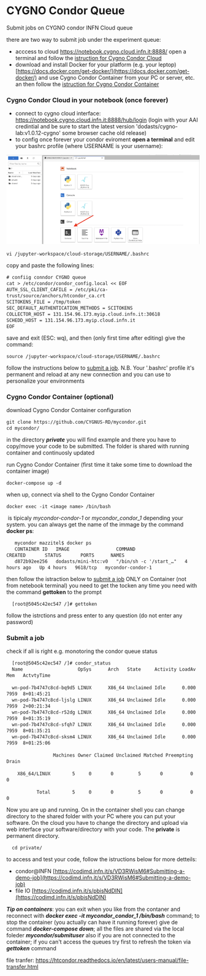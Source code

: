 # CYGNO Condor Queue

Submit jobs on CYGNO condor INFN Cloud queue

there are two way to submit job under the experiment queue:
* acccess to cloud https://notebook.cygno.cloud.infn.it:8888/ open a terminal and follow the [istruction for Cygno Condor Cloud](https://github.com/CYGNUS-RD/mycondor#cygno-condor-cloud)
* download and install Docker for your platform (e.g. your leptop) [https://docs.docker.com/get-docker/](https://docs.docker.com/get-docker/) and use Cygno Condor Container from your PC or server, etc. an then follow the [istruction for Cygno Condor Container](https://github.com/CYGNUS-RD/mycondor#cygno-condor-container)

### Cygno Condor Cloud in your notebook (once forever)
* connect to cygno cloud interface:  https://notebook.cygno.cloud.infn.it:8888/hub/login (login with your AAI credintial and be sure to start the latest version 'dodasts/cygno-lab:v1.0.12-cygno' some browser cache old release)
* to config once forever your condor eviroment **open a terminal** and edit your bashrc profile (where USERNAME is your username):

![Logo](https://github.com/CYGNUS-RD/mycondor/blob/main/interface.png)

    vi /jupyter-workspace/cloud-storage/USERNAME/.bashrc

copy and paste the following lines:

    # confiig conndor CYGNO queue
    cat > /etc/condor/condor_config.local << EOF 
    AUTH_SSL_CLIENT_CAFILE = /etc/pki/ca-trust/source/anchors/htcondor_ca.crt
    SCITOKENS_FILE = /tmp/token
    SEC_DEFAULT_AUTHENTICATION_METHODS = SCITOKENS
    COLLECTOR_HOST = 131.154.96.173.myip.cloud.infn.it:30618
    SCHEDD_HOST = 131.154.96.173.myip.cloud.infn.it
    EOF

save and exit (ESC: wq), and then (only first time after editing) give the command:

    source /jupyter-workspace/cloud-storage/USERNAME/.bashrc
      
follow the instructions below to [submit a job](https://github.com/CYGNUS-RD/mycondor/#submit-a-job). N.B. Your '.bashrc' profile it's permanent and reload at any new connection and you can use to personalize your environments

### Cygno Condor Container (optional)
download Cygno Condor Container configuration 

    git clone https://github.com/CYGNUS-RD/mycondor.git
    cd mycondor/

in the directory ***private*** you will find example and there you have to copy/move your code to be submitted. The folder is shared with running container and continuosly updated

run Cygno Condor Container (first time it take some time to download the container image)

    docker-compose up -d
      
when up, connect via shell to the Cygno Condor Container 

    docker exec -it <image name> /bin/bash
     
<image name>  is tipicaly *mycondor-condor-1* or *mycondor_condor_1* depending your system. you can always get the name of the immage by the command **docker ps**:
                                                                                                   
       mycondor mazzitel$ docker ps
       CONTAINER ID   IMAGE                 COMMAND                  CREATED       STATUS       PORTS      NAMES
       d872b92ee256   dodasts/mini-htc:v0   "/bin/sh -c '/start_…"   4 hours ago   Up 4 hours   9618/tcp   mycondor-condor-1 
      
then follow the istraction below to [submit a job](https://github.com/CYGNUS-RD/mycondor/#submit-a-job) 
ONLY on Container (not from netebook terminal) you need to get the tocken any time you need with the command **gettoken** to the prompt

      [root@5045c42ec547 /]# gettoken
    
follow the istrctions and press enter to any question (do not enter any password) 
      
### Submit a job 
    
check if all is right e.g. monotoring the condor queue status

      [root@5045c42ec547 /]# condor_status
      Name                    OpSys      Arch   State     Activity LoadAv Mem   ActvtyTime

      wn-pod-7b4747c8cd-bq9d5 LINUX      X86_64 Unclaimed Idle      0.000 7959  8+01:45:21
      wn-pod-7b4747c8cd-ljslg LINUX      X86_64 Unclaimed Idle      0.000 7959  2+00:21:34
      wn-pod-7b4747c8cd-r52dg LINUX      X86_64 Unclaimed Idle      0.000 7959  8+01:35:19
      wn-pod-7b4747c8cd-sfqh7 LINUX      X86_64 Unclaimed Idle      0.000 7959  8+01:35:21
      wn-pod-7b4747c8cd-sksm4 LINUX      X86_64 Unclaimed Idle      0.000 7959  8+01:25:06

                     Machines Owner Claimed Unclaimed Matched Preempting  Drain

        X86_64/LINUX        5     0       0         5       0          0      0

               Total        5     0       0         5       0          0      0

Now you are up and running. On in the container shell you can change directory to the shared folder with your PC where you can put your software. On the cloud you have to change the directory and upload via web interface your software/directory with your code. The **private** is permanent directory.

      cd private/

to access and test your code, follow the istructions below for more detteils: 

* condor@INFN [https://codimd.infn.it/s/VD3RWisM6#Submitting-a-demo-job](https://codimd.infn.it/s/VD3RWisM6#Submitting-a-demo-job)
* file IO [https://codimd.infn.it/s/pbisNdDlN](https://codimd.infn.it/s/pbisNdDlN)

***Tip on containers***: you can exit when you like from the contaner and reconnect with ***docker exec -it mycondor_condor_1 /bin/bash*** command; to stop the container (you actually can have it running forever) give de command ***docker-compose down***; all the files are shared via the local foleder ***mycondor/submituser*** also if you are not connected to the container; if you can't access the queues try first to refresh the token via ***gettoken*** command

file tranfer: https://htcondor.readthedocs.io/en/latest/users-manual/file-transfer.html

  
